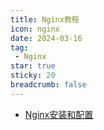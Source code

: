 ```yaml
---
title: Nginx教程
icon: nginx
date: 2024-03-16
tag:
 - Nginx
star: true
sticky: 20
breadcrumb: false
---
```





- [Nginx安装和配置](./nginx.md)
